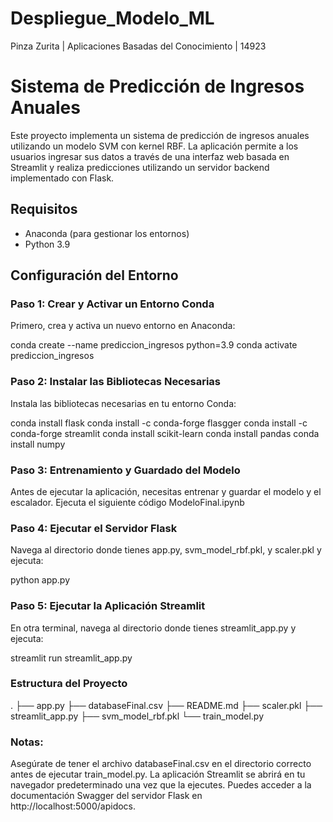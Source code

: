 # Despliegue_Modelo_ML
Pinza Zurita | Aplicaciones Basadas del Conocimiento | 14923

# Sistema de Predicción de Ingresos Anuales

Este proyecto implementa un sistema de predicción de ingresos anuales utilizando un modelo SVM con kernel RBF. La aplicación permite a los usuarios ingresar sus datos a través de una interfaz web basada en Streamlit y realiza predicciones utilizando un servidor backend implementado con Flask.

## Requisitos

- Anaconda (para gestionar los entornos)
- Python 3.9

## Configuración del Entorno

### Paso 1: Crear y Activar un Entorno Conda

Primero, crea y activa un nuevo entorno en Anaconda:

conda create --name prediccion_ingresos python=3.9
conda activate prediccion_ingresos


### Paso 2: Instalar las Bibliotecas Necesarias
Instala las bibliotecas necesarias en tu entorno Conda:

conda install flask
conda install -c conda-forge flasgger
conda install -c conda-forge streamlit
conda install scikit-learn
conda install pandas
conda install numpy

### Paso 3: Entrenamiento y Guardado del Modelo
Antes de ejecutar la aplicación, necesitas entrenar y guardar el modelo y el escalador. Ejecuta el siguiente código ModeloFinal.ipynb

### Paso 4: Ejecutar el Servidor Flask
Navega al directorio donde tienes app.py, svm_model_rbf.pkl, y scaler.pkl y ejecuta:

python app.py

### Paso 5: Ejecutar la Aplicación Streamlit
En otra terminal, navega al directorio donde tienes streamlit_app.py y ejecuta:

streamlit run streamlit_app.py

### Estructura del Proyecto
.
├── app.py
├── databaseFinal.csv
├── README.md
├── scaler.pkl
├── streamlit_app.py
├── svm_model_rbf.pkl
└── train_model.py


### Notas:
Asegúrate de tener el archivo databaseFinal.csv en el directorio correcto antes de ejecutar train_model.py.
La aplicación Streamlit se abrirá en tu navegador predeterminado una vez que la ejecutes.
Puedes acceder a la documentación Swagger del servidor Flask en http://localhost:5000/apidocs.
